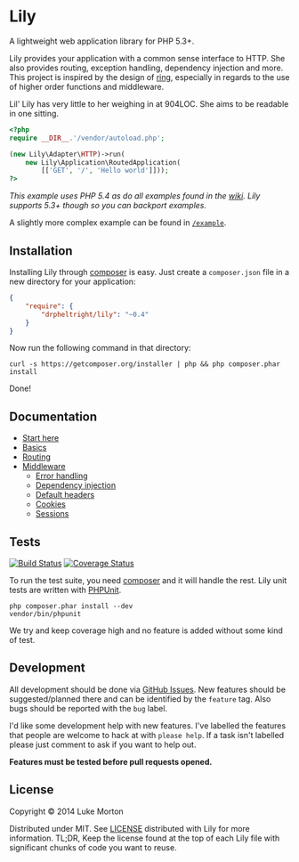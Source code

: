# Lily

A lightweight web application library for PHP 5.3+.

Lily provides your application with a common sense interface to HTTP. She also
provides routing, exception handling, dependency injection and more. This
project is inspired by the design of [ring][ring], especially in regards to the
use of higher order functions and middleware. 

Lil' Lily has very little to her weighing in at 904LOC. She aims to be readable
in one sitting.

```php
<?php
require __DIR__.'/vendor/autoload.php';

(new Lily\Adapter\HTTP)->run(
    new Lily\Application\RoutedApplication(
        [['GET', '/', 'Hello world']]));
?>
```

*This example uses PHP 5.4 as do all examples found in the [wiki][wiki]. Lily
supports 5.3+ though so you can backport examples.*

A slightly more complex example can be found in [`/example`][example].

[ring]: https://github.com/ring-clojure/ring
[wiki]: https://github.com/DrPheltRight/lily/wiki/000-overview
[example]: https://github.com/DrPheltRight/lily/blob/develop/example/

## Installation

Installing Lily through [composer][composer] is easy. Just create a `composer.json`
file in a new directory for your application:

```json
{
    "require": {
        "drpheltright/lily": "~0.4"
    }
}
```

Now run the following command in that directory:

```
curl -s https://getcomposer.org/installer | php && php composer.phar install
```

Done!

[composer]: http://getcomposer.org/

## Documentation

 - [Start here][start-here]
 - [Basics][basics]
 - [Routing][routing]
 - [Middleware][middleware]
    - [Error handling][error-handling]
    - [Dependency injection][di]
    - [Default headers][default-headers]
    - [Cookies][cookies]
    - [Sessions][sessions]

 [start-here]: https://github.com/DrPheltRight/lily/wiki/000-overview
 [basics]: https://github.com/DrPheltRight/lily/wiki/001-basics
 [routing]: https://github.com/DrPheltRight/lily/wiki/002-routing
 [middleware]: https://github.com/DrPheltRight/lily/wiki/003-middleware
 [error-handling]: https://github.com/DrPheltRight/lily/wiki/errors
 [di]: https://github.com/DrPheltRight/lily/wiki/di
 [default-headers]: https://github.com/DrPheltRight/lily/wiki/default-headers
 [cookies]: https://github.com/DrPheltRight/lily/wiki/cookies
 [sessions]: https://github.com/DrPheltRight/lily/wiki/sessions
 [flash]: https://github.com/DrPheltRight/lily/wiki/flash-messages

## Tests

[![Build Status](https://travis-ci.org/DrPheltRight/lily.png?branch=develop)][travis]
[![Coverage Status](https://coveralls.io/repos/DrPheltRight/lily/badge.png?branch=develop)][coveralls]

To run the test suite, you need [composer][composer] and it will handle the rest. Lily
unit tests are written with [PHPUnit][phpunit].

```
php composer.phar install --dev
vendor/bin/phpunit
```

We try and keep coverage high and no feature is added without some kind of test.

[travis]: https://travis-ci.org/DrPheltRight/lily
[coveralls]: https://coveralls.io/r/DrPheltRight/lily?branch=develop
[phpunit]: https://github.com/sebastianbergmann/phpunit/

## Development

All development should be done via [GitHub Issues][issues]. New features should
be suggested/planned there and can be identified by the `feature` tag. Also bugs
should be reported with the `bug` label.

I'd like some development help with new features. I've labelled the features
that people are welcome to hack at with `please help`. If a task isn't labelled
please just comment to ask if you want to help out.

**Features must be tested before pull requests opened.**

[issues]: https://github.com/DrPheltRight/lily/issues

## License

Copyright © 2014 Luke Morton

Distributed under MIT. See [LICENSE][license] distributed with Lily for more
information. TL;DR, Keep the license found at the top of each Lily file with
significant chunks of code you want to reuse.

[license]: https://github.com/DrPheltRight/lily/blob/develop/LICENSE
